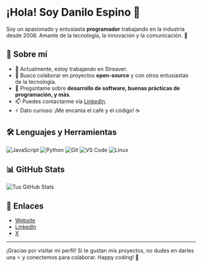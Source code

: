 # ¡Hola! Soy Danilo Espino 👋

Soy un apasionado y entusiasta **programador** trabajando en la industria desde 2008. Amante de la tecnología, la innovación y la comunicación. 🌟

## 🚀 Sobre mí

- 🔭 Actualmente, estoy trabajando en Streaver.
- 👯 Busco colaborar en proyectos **open-source** y con otros entusiastas de la tecnología.
- 💬 Pregúntame sobre **desarrollo de software, buenas prácticas de programación, y más**.
- 📫 Puedes contactarme vía [LinkedIn](https://linkedin.com/in/despinoUY).
- ⚡ Dato curioso: ¡Me encanta el café y el código! ☕

## 🛠️ Lenguajes y Herramientas

![JavaScript](https://img.shields.io/badge/-JavaScript-F7DF1E?logo=javascript&logoColor=black&style=flat-square)
![Python](https://img.shields.io/badge/-Python-3776AB?logo=python&logoColor=white&style=flat-square)
![Git](https://img.shields.io/badge/-Git-F05032?logo=git&logoColor=white&style=flat-square)
![VS Code](https://img.shields.io/badge/-VS_Code-007ACC?logo=visual-studio-code&logoColor=white&style=flat-square)
![Linux](https://img.shields.io/badge/-Linux-FCC624?logo=linux&logoColor=black&style=flat-square)

## 📊 GitHub Stats

![Tus GitHub Stats](https://github-readme-stats.vercel.app/api?username=despinoUY&show_icons=true&theme=radical)

## 🔗 Enlaces

- [Website](https://www.despino.uy)
- [LinkedIn](https://linkedin.com/in/despinoUY)
- [X](https://x.com/despinoUY)

---

¡Gracias por visitar mi perfil! Si te gustan mis proyectos, no dudes en darles una ⭐ y conectemos para colaborar. Happy coding! 🚀

